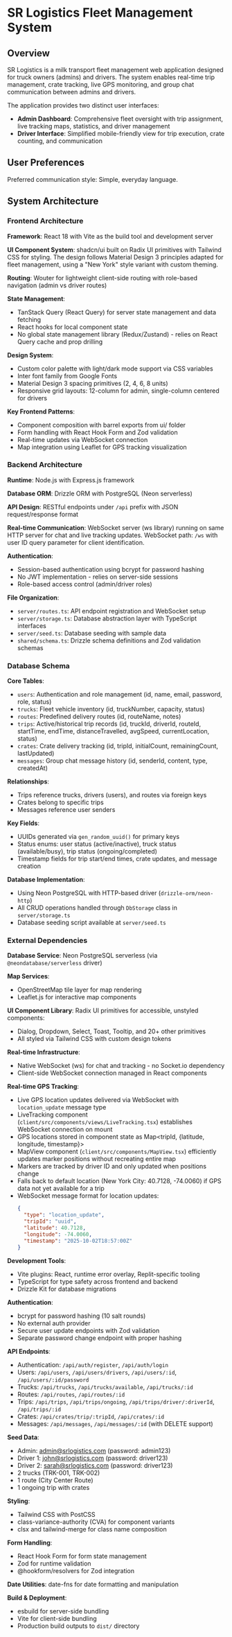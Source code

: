 # SR Logistics Fleet Management System

## Overview

SR Logistics is a milk transport fleet management web application designed for truck owners (admins) and drivers. The system enables real-time trip management, crate tracking, live GPS monitoring, and group chat communication between admins and drivers.

The application provides two distinct user interfaces:
- **Admin Dashboard**: Comprehensive fleet oversight with trip assignment, live tracking maps, statistics, and driver management
- **Driver Interface**: Simplified mobile-friendly view for trip execution, crate counting, and communication

## User Preferences

Preferred communication style: Simple, everyday language.

## System Architecture

### Frontend Architecture

**Framework**: React 18 with Vite as the build tool and development server

**UI Component System**: shadcn/ui built on Radix UI primitives with Tailwind CSS for styling. The design follows Material Design 3 principles adapted for fleet management, using a "New York" style variant with custom theming.

**Routing**: Wouter for lightweight client-side routing with role-based navigation (admin vs driver routes)

**State Management**: 
- TanStack Query (React Query) for server state management and data fetching
- React hooks for local component state
- No global state management library (Redux/Zustand) - relies on React Query cache and prop drilling

**Design System**:
- Custom color palette with light/dark mode support via CSS variables
- Inter font family from Google Fonts
- Material Design 3 spacing primitives (2, 4, 6, 8 units)
- Responsive grid layouts: 12-column for admin, single-column centered for drivers

**Key Frontend Patterns**:
- Component composition with barrel exports from ui/ folder
- Form handling with React Hook Form and Zod validation
- Real-time updates via WebSocket connection
- Map integration using Leaflet for GPS tracking visualization

### Backend Architecture

**Runtime**: Node.js with Express.js framework

**Database ORM**: Drizzle ORM with PostgreSQL (Neon serverless)

**API Design**: RESTful endpoints under `/api` prefix with JSON request/response format

**Real-time Communication**: WebSocket server (ws library) running on same HTTP server for chat and live tracking updates. WebSocket path: `/ws` with user ID query parameter for client identification.

**Authentication**: 
- Session-based authentication using bcrypt for password hashing
- No JWT implementation - relies on server-side sessions
- Role-based access control (admin/driver roles)

**File Organization**:
- `server/routes.ts`: API endpoint registration and WebSocket setup
- `server/storage.ts`: Database abstraction layer with TypeScript interfaces
- `server/seed.ts`: Database seeding with sample data
- `shared/schema.ts`: Drizzle schema definitions and Zod validation schemas

### Database Schema

**Core Tables**:
- `users`: Authentication and role management (id, name, email, password, role, status)
- `trucks`: Fleet vehicle inventory (id, truckNumber, capacity, status)
- `routes`: Predefined delivery routes (id, routeName, notes)
- `trips`: Active/historical trip records (id, truckId, driverId, routeId, startTime, endTime, distanceTravelled, avgSpeed, currentLocation, status)
- `crates`: Crate delivery tracking (id, tripId, initialCount, remainingCount, lastUpdated)
- `messages`: Group chat message history (id, senderId, content, type, createdAt)

**Relationships**:
- Trips reference trucks, drivers (users), and routes via foreign keys
- Crates belong to specific trips
- Messages reference user senders

**Key Fields**:
- UUIDs generated via `gen_random_uuid()` for primary keys
- Status enums: user status (active/inactive), truck status (available/busy), trip status (ongoing/completed)
- Timestamp fields for trip start/end times, crate updates, and message creation

**Database Implementation**:
- Using Neon PostgreSQL with HTTP-based driver (`drizzle-orm/neon-http`)
- All CRUD operations handled through `DbStorage` class in `server/storage.ts`
- Database seeding script available at `server/seed.ts`

### External Dependencies

**Database Service**: Neon PostgreSQL serverless (via `@neondatabase/serverless` driver)

**Map Services**: 
- OpenStreetMap tile layer for map rendering
- Leaflet.js for interactive map components

**UI Component Library**: Radix UI primitives for accessible, unstyled components:
- Dialog, Dropdown, Select, Toast, Tooltip, and 20+ other primitives
- All styled via Tailwind CSS with custom design tokens

**Real-time Infrastructure**: 
- Native WebSocket (ws) for chat and tracking - no Socket.io dependency
- Client-side WebSocket connection managed in React components

**Real-time GPS Tracking**:
- Live GPS location updates delivered via WebSocket with `location_update` message type
- LiveTracking component (`client/src/components/views/LiveTracking.tsx`) establishes WebSocket connection on mount
- GPS locations stored in component state as Map<tripId, {latitude, longitude, timestamp}>
- MapView component (`client/src/components/MapView.tsx`) efficiently updates marker positions without recreating entire map
- Markers are tracked by driver ID and only updated when positions change
- Falls back to default location (New York City: 40.7128, -74.0060) if GPS data not yet available for a trip
- WebSocket message format for location updates:
  ```json
  {
    "type": "location_update",
    "tripId": "uuid",
    "latitude": 40.7128,
    "longitude": -74.0060,
    "timestamp": "2025-10-02T18:57:00Z"
  }
  ```

**Development Tools**:
- Vite plugins: React, runtime error overlay, Replit-specific tooling
- TypeScript for type safety across frontend and backend
- Drizzle Kit for database migrations

**Authentication**: 
- bcrypt for password hashing (10 salt rounds)
- No external auth provider
- Secure user update endpoints with Zod validation
- Separate password change endpoint with proper hashing

**API Endpoints**:
- Authentication: `/api/auth/register`, `/api/auth/login`
- Users: `/api/users`, `/api/users/drivers`, `/api/users/:id`, `/api/users/:id/password`
- Trucks: `/api/trucks`, `/api/trucks/available`, `/api/trucks/:id`
- Routes: `/api/routes`, `/api/routes/:id`
- Trips: `/api/trips`, `/api/trips/ongoing`, `/api/trips/driver/:driverId`, `/api/trips/:id`
- Crates: `/api/crates/trip/:tripId`, `/api/crates/:id`
- Messages: `/api/messages`, `/api/messages/:id` (with DELETE support)

**Seed Data**:
- Admin: admin@srlogistics.com (password: admin123)
- Driver 1: john@srlogistics.com (password: driver123)
- Driver 2: sarah@srlogistics.com (password: driver123)
- 2 trucks (TRK-001, TRK-002)
- 1 route (City Center Route)
- 1 ongoing trip with crates

**Styling**: 
- Tailwind CSS with PostCSS
- class-variance-authority (CVA) for component variants
- clsx and tailwind-merge for class name composition

**Form Handling**:
- React Hook Form for form state management
- Zod for runtime validation
- @hookform/resolvers for Zod integration

**Date Utilities**: date-fns for date formatting and manipulation

**Build & Deployment**:
- esbuild for server-side bundling
- Vite for client-side bundling
- Production build outputs to `dist/` directory